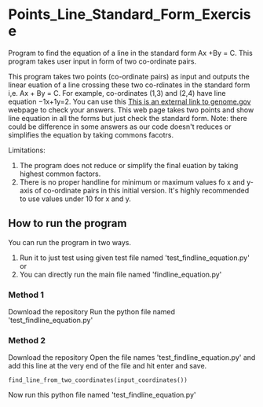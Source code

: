 # Points_Line_Standard_Form_Exercise
Program to find the equation of a line in the standard form Ax +By = C. 
This program takes user input in form of two co-ordinate pairs.

This program takes two points (co-ordinate pairs) as input and outputs the linear euation of a line 
crossing these two co-rdinates in the standard form i,e. Ax + By = C. 
For example, co-ordinates (1,3) and (2,4) have line equation −1x+1y=2. 
You can use this [This is an external link to genome.gov](https://www.mathwarehouse.com/calculators/equation-line-from-2-points.php) webpage to check your answers. This web page takes two points and show line equation in all the forms but just check the standard form. Note: there could be difference in some answers as our code doesn't 
reduces or simplifies the equation by taking commons facotrs. 

Limitations: 
1. The program does not reduce or simplify the final euation by taking highest common factors. 
2. There is no proper handline for minimum or maximum values fo x and y- axis of co-ordinate pairs in this initial version. It's highly 
recommended to use values under 10 for x and y.



## How to run the program
You can run the program in two ways. 
1. Run it to just test using given test file named 'test_findline_equation.py' or 
2. You can directly run the main file named 'findline_equation.py'


### Method 1
Download the repository
Run the python file named 'test_findline_equation.py'

### Method 2
Download the repository
Open the file names 'test_findline_equation.py' and add this line at the very end of the file and hit enter and save. 
```
find_line_from_two_coordinates(input_coordinates())
```
Now run this python file named 'test_findline_equation.py'

